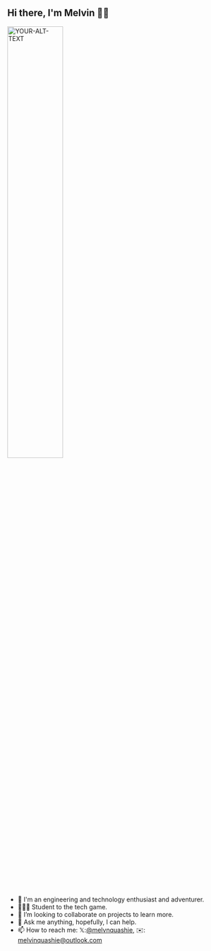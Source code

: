 ## Hi there, I'm Melvin 👋🏾

<!--
**melvinquashie/melvinquashie** is a ✨ _special_ ✨ repository because its `README.md` (this file) appears on your GitHub profile. -->

<picture>
 <source media="(prefers-color-scheme: dark)" srcset="https://img.freepik.com/premium-vector/back-adventure-man-with-backpack-hiking-climbing-cartoon-character-flat-illustration_1150-39586.jpg?w=2000" width="50%" height="50%">
 <source media="(prefers-color-scheme: light)" srcset="https://img.freepik.com/premium-vector/back-adventure-man-with-backpack-hiking-climbing-cartoon-character-flat-illustration_1150-39586.jpg?w=2000" width="50%" height="50%">
 <img alt="YOUR-ALT-TEXT" src="https://img.freepik.com/premium-vector/back-adventure-man-with-backpack-hiking-climbing-cartoon-character-flat-illustration_1150-39586.jpg?w=2000" width="50%" height="50%">
</picture>

- 🔭 I'm an engineering and technology enthusiast and adventurer.
- 🧑🏾‍🎓 Student to the tech game.
- 👯 I’m looking to collaborate on projects to learn more.
- 💬 Ask me anything, hopefully, I can help.
- 📫 How to reach me: 𝕏:[@melvnquashie](https://twitter.com/melvinquashie), ✉️: melvinquashie@outlook.com

